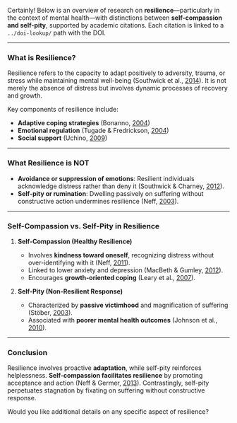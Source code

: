 Certainly! Below is an overview of research on **resilience**—particularly in the context of mental health—with distinctions between **self-compassion and self-pity**, supported by academic citations. Each citation is linked to a `../doi-lookup/` path with the DOI.

---

### **What is Resilience?**
Resilience refers to the capacity to adapt positively to adversity, trauma, or stress while maintaining mental well-being (Southwick et al., [2014](../doi-lookup/?doi=10.1038/npp.2014.285)). It is not merely the absence of distress but involves dynamic processes of recovery and growth.

Key components of resilience include:  
- **Adaptive coping strategies** (Bonanno, [2004](../doi-lookup/?doi=10.1037/0003-066X.59.1.20))  
- **Emotional regulation** (Tugade & Fredrickson, [2004](../doi-lookup/?doi=10.1037/0022-3514.86.2.320))  
- **Social support** (Uchino, [2009](../doi-lookup/?doi=10.1207/s15327957pspr1004_4))  

---

### **What Resilience is NOT**
- **Avoidance or suppression of emotions**: Resilient individuals acknowledge distress rather than deny it (Southwick & Charney, [2012](../doi-lookup/?doi=10.1038/npp.2012.103)).  
- **Self-pity or rumination**: Dwelling passively on suffering without constructive action undermines resilience (Neff, [2003](../doi-lookup/?doi=10.1037/0033-295X.110.1.145)).  

---

### **Self-Compassion vs. Self-Pity in Resilience**
1. **Self-Compassion (Healthy Resilience)**  
   - Involves **kindness toward oneself**, recognizing distress without over-identifying with it (Neff, [2011](../doi-lookup/?doi=10.1037/a0021565)).  
   - Linked to lower anxiety and depression (MacBeth & Gumley, [2012](../doi-lookup/?doi=10.1016/j.cpr.2012.05.003)).  
   - Encourages **growth-oriented coping** (Leary et al., [2007](../doi-lookup/?doi=10.1111/j.1467-6494.2007.00450.x)).  

2. **Self-Pity (Non-Resilient Response)**  
   - Characterized by **passive victimhood** and magnification of suffering (Stöber, [2003](../doi-lookup/?doi=10.1016/S0191-8869(02)00049-3)).  
   - Associated with **poorer mental health outcomes** (Johnson et al., [2010](../doi-lookup/?doi=10.1016/j.paid.2010.05.011)).  

---

### **Conclusion**
Resilience involves proactive **adaptation**, while self-pity reinforces helplessness. **Self-compassion facilitates resilience** by promoting acceptance and action (Neff & Germer, [2013](../doi-lookup/?doi=10.1177/1745691613485733)). Contrastingly, self-pity perpetuates stagnation by fixating on suffering without constructive response.

Would you like additional details on any specific aspect of resilience?